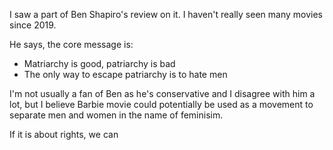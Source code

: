 I saw a part of Ben Shapiro's review on it. I haven't really seen many movies since 2019.

He says, the core message is:
- Matriarchy is good, patriarchy is bad
- The only way to escape patriarchy is to hate men

I'm not usually a fan of Ben as he's conservative and I disagree with him a lot, but I believe Barbie movie could potentially be used as a movement to separate men and women in the name of feminisim.

If it is about rights, we can